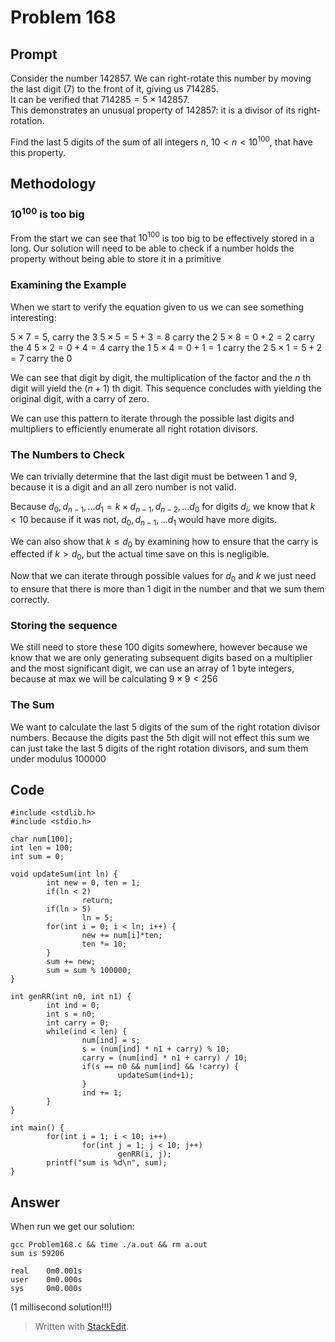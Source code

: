 ﻿# Problem 168
## Prompt 
Consider the number $142857$. We can right-rotate this number by moving the last digit ($7$) to the front of it, giving us $714285$.  
It can be verified that $714285 = 5 \times 142857$.  
This demonstrates an unusual property of $142857$: it is a divisor of its right-rotation.

Find the last $5$ digits of the sum of all integers $n$, $10 < n < 10^{100}$, that have this property.
## Methodology  
### $10^{100}$ is too big
From the start we can see that $10^{100}$ is too big to be effectively stored in a long. Our solution will need to be able to check if a number holds the property without being able to store it in a primitive
### Examining the Example
When we start to verify the equation given to us we can see something interesting: 

$5 \times 7 = 5$, carry the $3$
$5 \times 5 = 5+3 = 8$ carry the $2$
$5\times 8 = 0 + 2 = 2$ carry the $4$
$5 \times 2 = 0 + 4 = 4$ carry the $1$
$5 \times 4 = 0 + 1 = 1$ carry the $2$
$5 \times 1 = 5 + 2 = 7$ carry the $0$

We can see that digit by digit, the multiplication of the factor and the $n$ th digit will yield the $(n+1)$ th digit. This sequence concludes with yielding the original digit, with a carry of zero.

We can use this pattern to iterate through the possible last digits and multipliers to efficiently enumerate all right rotation divisors.
### The Numbers to Check
We can trivially determine that the last digit must be between 1 and 9, because it is a digit and an all zero number is not valid. 

Because $d_0,d_{n-1},\dots d_1 = k\times d_{n-1},d_{n-2},\dots d_0$ for digits $d_i$, we know that $k < 10$ because if it was not, $d_0,d_{n-1},\dots d_1$ would have more digits.

We can also show that $k \leq d_0$ by examining how to ensure that the carry is effected if $k > d_0$, but the actual time save on this is negligible.

Now that we can iterate through possible values for $d_0$ and $k$ we just need to ensure that there is more than 1 digit in the number and that we sum them correctly.
### Storing the sequence
We still need to store these 100 digits somewhere, however because we know that we are only generating subsequent digits based on a multiplier and the most significant digit, we can use an array of 1 byte integers, because at max we will be calculating $9\times9<256$
### The Sum
We want to calculate the last $5$ digits of the sum of the right rotation divisor numbers. Because the digits past the $5$th digit will not effect this sum we can just take the last 5 digits of the right rotation divisors, and sum them under modulus $100000$
## Code
	#include <stdlib.h>
	#include <stdio.h>

	char num[100];
	int len = 100;
	int sum = 0;

	void updateSum(int ln) {
	        int new = 0, ten = 1;
	        if(ln < 2)
	                return;
	        if(ln > 5)
	                ln = 5;
	        for(int i = 0; i < ln; i++) {
	                new += num[i]*ten;
	                ten *= 10;
	        }
	        sum += new;
	        sum = sum % 100000;
	}

	int genRR(int n0, int n1) {
	        int ind = 0;
	        int s = n0;
	        int carry = 0;
	        while(ind < len) {
	                num[ind] = s;
	                s = (num[ind] * n1 + carry) % 10;
	                carry = (num[ind] * n1 + carry) / 10;
	                if(s == n0 && num[ind] && !carry) {
	                        updateSum(ind+1);
	                }
	                ind += 1;
	        }
	}

	int main() {
	        for(int i = 1; i < 10; i++)
	                for(int j = 1; j < 10; j++)
	                        genRR(i, j);
	        printf("sum is %d\n", sum);
	}
## Answer
When run we get our solution:

    gcc Problem168.c && time ./a.out && rm a.out
	sum is 59206

	real    0m0.001s
	user    0m0.000s
	sys     0m0.000s
(1 millisecond solution!!!)
> Written with [StackEdit](https://stackedit.io/).


